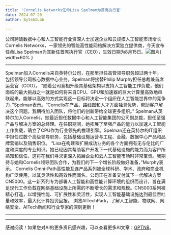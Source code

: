 ```yaml
---
title: 'Cornelis Networks任命Lisa Spelman为首席执行官'
date: 2024-07-20
author: ByteAILab

---
```


公司聘请数据中心和人工智能行业资深人士加速企业和云规模人工智能市场增长
Cornelis Networks，一家领先的智能高性能网络解决方案独立提供商，今天宣布任命Lisa Spelman为其新任首席执行官（CEO），生效日期为8月15日。![图片](https://ai-techpark.com/wp-content/uploads/2024/07/Cornelis-960x540.jpg){ width=60% }

---
Spelman加入Cornelis来自英特尔公司，在那里担任高管领导职务超过两十年，包括领导公司核心数据中心业务。Spelman将接替Philip Murphy担任总裁兼首席运营官（COO）。
“随着公司竞相升级其基础架构以支持人工智能工作负载，他们面临的最大挑战之一就是如何将来自CPU、GPU和加速器的巨大计算量高效地串联起来。能够以高效的方式实现这一目标将决定一个组织在人工智能世界中的竞争力，”Spelman表示。“Cornelis在产品、路线图和人才方面独具优势，帮助客户解决这个问题。我期待加入团队，将他们的创新带给全球更多组织。”
Spelman从英特尔加入Cornelis，她最近担任数据中心和人工智能集团的公司副总裁，担任至强产品与解决方案的总经理。在任职期间，她拓展了至强产品的能力以加速人工智能工作负载，确立了CPU作为行业领先的推理引擎。Spelman还在英特尔的IT组织中担任过数个高级领导职务，包括基础设施运营与工程、金融、数据中心产品和品牌营销以及销售职位。
“Lisa在构建和扩展成功业务的各个方面拥有无与伦比的广度和深度的专业知识。她已经因其帮助客户开发下一代基础设施的能力而为客户所熟知和信任，这将在我们寻求更深入拓展企业和云人工智能市场时非常宝贵。我期待与她和Cornelis领导团队合作，为我们的下一个增长阶段做好准备，”Murphy表示。
Cornelis Omni-Path高性能互连产品系列被全球科研、学术、政府和商业机构广泛使用，以其灵活性和高效性而闻名。公司正在准备交付其下一代解决方案CN5000。这一新系列专为部署人工智能和高性能计算环境的组织而设计，旨在满足现代工作负载在网络基础设施上所需的不断增长的需求和规模。CN5000系列被精心打造，以增强性能、可扩展性和灵活性，实现人工智能基础设施达到最佳吞吐量和效率，最大化计算投资回报。
浏览AITechPark，了解人工智能、物联网、网络安全、AITech新闻和行业专家的深刻更新！

---
---
感谢阅读！如果您对AI的更多资讯感兴趣，可以查看更多AI文章：[GPTNB](https://gptnb.com)。